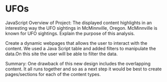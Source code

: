 # UFOs
JavaScript
Overview of Project: 
The displayed content highlights in an interesting way the UFO sightings in McMinnville, Oregon. McMinnville is known for UFO sightings. 
Explain the purpose of this analysis.

Create a dynamic webpages that allows the user to interact with the content. We used a Java Script table and added filters to manipulate the data.On this site the user will be able to filter the data. 

Summary: One drawback of this new design includes the overlapping content. It all runs together and so as a next step it would be best to create pages/sections for each of the content types. 
